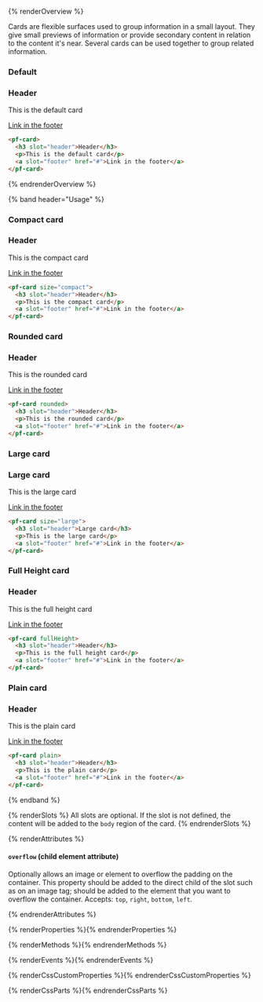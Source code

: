 {% renderOverview %}

  Cards are flexible surfaces used to group information in a small layout. They give small previews of information or provide secondary content in relation to the content it's near. Several cards can be used together to group related information.

  <h3 slot="header">Default</h3>
  <pf-card>
    <h3 slot="header">Header</h3>
    <p>This is the default card</p>
    <a slot="footer" href="#">Link in the footer</a>
  </pf-card>

  ```html
  <pf-card>
    <h3 slot="header">Header</h3>
    <p>This is the default card</p>
    <a slot="footer" href="#">Link in the footer</a>
  </pf-card>  
  ```
{% endrenderOverview %}

{% band header="Usage" %}

  <h3 slot="header">Compact card</h3>
  <pf-card size="compact">
    <h3 slot="header">Header</h3>
    <p>This is the compact card</p>
    <a slot="footer" href="#">Link in the footer</a>
  </pf-card>

  ```html
  <pf-card size="compact">
    <h3 slot="header">Header</h3>
    <p>This is the compact card</p>
    <a slot="footer" href="#">Link in the footer</a>
  </pf-card>
  ```
  <h3 slot="header">Rounded card</h3>
  <pf-card rounded>
    <h3 slot="header">Header</h3>
    <p>This is the rounded card</p>
    <a slot="footer" href="#">Link in the footer</a>
  </pf-card>

  ```html
  <pf-card rounded>
    <h3 slot="header">Header</h3>
    <p>This is the rounded card</p>
    <a slot="footer" href="#">Link in the footer</a>
  </pf-card>
  ```

  <h3 slot="header">Large card</h3>
  <pf-card size="large">
    <h3 slot="header">Large card</h3>
    <p>This is the large card</p>
    <a slot="footer" href="#">Link in the footer</a>
  </pf-card>

  ```html
  <pf-card size="large">
    <h3 slot="header">Large card</h3>
    <p>This is the large card</p>
    <a slot="footer" href="#">Link in the footer</a>
  </pf-card>
  ```

  <h3 slot="header">Full Height card</h3>
  <pf-card fullHeight>
    <h3 slot="header">Header</h3>
    <p>This is the full height card</p>
    <a slot="footer" href="#">Link in the footer</a>
  </pf-card>

  ```html
  <pf-card fullHeight>
    <h3 slot="header">Header</h3>
    <p>This is the full height card</p>
    <a slot="footer" href="#">Link in the footer</a>
  </pf-card>
  ```

  <h3 slot="header">Plain card</h3>
  <pf-card plain>
    <h3 slot="header">Header</h3>
    <p>This is the plain card</p>
    <a slot="footer" href="#">Link in the footer</a>
  </pf-card>

  ```html
  <pf-card plain>
    <h3 slot="header">Header</h3>
    <p>This is the plain card</p>
    <a slot="footer" href="#">Link in the footer</a>
  </pf-card>
  ```  
{% endband %}

{% renderSlots %}
  All slots are optional. If the slot is not defined, the content will be added to the `body` region of the card.
{% endrenderSlots %}

{% renderAttributes %}

  #### `overflow` (child element attribute)
  Optionally allows an image or element to overflow the padding on the container. This property should be added to the direct child of the slot such as on an image tag; should be added to the element that you want to overflow the container. Accepts: `top`, `right`, `bottom`, `left`.

{% endrenderAttributes %}

{% renderProperties %}{% endrenderProperties %}

{% renderMethods %}{% endrenderMethods %}

{% renderEvents %}{% endrenderEvents %}

{% renderCssCustomProperties %}{% endrenderCssCustomProperties %}

{% renderCssParts %}{% endrenderCssParts %}

